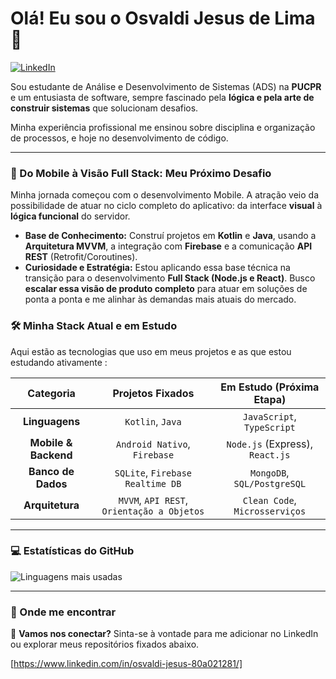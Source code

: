 # Olá! Eu sou o Osvaldi Jesus de Lima  👋

<a href="https://www.linkedin.com/in/osvaldi-jesus-80a021281/" target="_blank">
  <img src="https://img.shields.io/badge/LinkedIn-0077B5?style=for-the-badge&logo=linkedin&logoColor=white" alt="LinkedIn" />
</a>


Sou estudante de Análise e Desenvolvimento de Sistemas (ADS) na **PUCPR** e um entusiasta de software, sempre fascinado pela **lógica e pela arte de construir sistemas** que solucionam desafios.

Minha experiência profissional me ensinou sobre disciplina e organização de processos, e hoje no desenvolvimento de código.

---

### 🚀 Do Mobile à Visão Full Stack: Meu Próximo Desafio

Minha jornada começou com o desenvolvimento Mobile. A atração veio da possibilidade de atuar no ciclo completo do aplicativo: da interface **visual** à **lógica funcional** do servidor.

* **Base de Conhecimento:** Construí projetos em **Kotlin** e **Java**, usando a **Arquitetura MVVM**, a integração com **Firebase** e a comunicação **API REST** (Retrofit/Coroutines).
* **Curiosidade e Estratégia:** Estou aplicando essa base técnica na transição para o desenvolvimento **Full Stack (Node.js e React)**. Busco **escalar essa visão de produto completo** para atuar em soluções de ponta a ponta e me alinhar às demandas mais atuais do mercado.

### 🛠️ Minha Stack Atual e em Estudo

Aqui estão as tecnologias que uso em meus projetos e as que estou estudando ativamente :

| Categoria | Projetos Fixados | Em Estudo (Próxima Etapa) |
| :---: | :---: | :---: |
| **Linguagens** | `Kotlin`, `Java` | `JavaScript`, `TypeScript` |
| **Mobile & Backend** | `Android Nativo`, `Firebase` | `Node.js` (Express), `React.js` |
| **Banco de Dados** | `SQLite`, `Firebase Realtime DB` | `MongoDB`, `SQL/PostgreSQL` |
| **Arquitetura** | `MVVM`, `API REST`, `Orientação a Objetos` | `Clean Code`, `Microsserviços` |

---
### 💻 Estatísticas do GitHub

<img src="https://github-readme-stats.vercel.app/api/top-langs/?username=VirtroidDidi&layout=compact&theme=dark" alt="Linguagens mais usadas" />

---
### 🌱 Onde me encontrar

🔗 **Vamos nos conectar?** Sinta-se à vontade para me adicionar no LinkedIn ou explorar meus repositórios fixados abaixo.

[https://www.linkedin.com/in/osvaldi-jesus-80a021281/]





